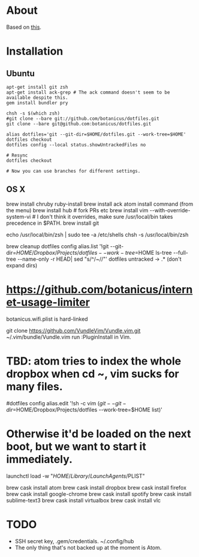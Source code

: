 # About

Based on [this](https://developer.atlassian.com/blog/2016/02/best-way-to-store-dotfiles-git-bare-repo/).

# Installation

## Ubuntu

```
apt-get install git zsh
apt-get install ack-grep # The ack command doesn't seem to be available despite this.
gem install bundler pry

chsh -s $(which zsh)
#git clone --bare git://github.com/botanicus/dotfiles.git
git clone --bare git@github.com:botanicus/dotfiles.git

alias dotfiles='git --git-dir=$HOME/dotfiles.git --work-tree=$HOME'
dotfiles checkout
dotfiles config --local status.showUntrackedFiles no

# Resync
dotfiles checkout

# Now you can use branches for different settings.
```

## OS X

brew install chruby ruby-install
brew install ack
atom install command (from the menu)
brew install hub # fork PRs etc
brew install vim --with-override-system-vi # I don't think it overrides, make sure /usr/local/bin takes precedence in $PATH.
brew install git

echo /usr/local/bin/zsh | sudo tee -a /etc/shells
chsh -s /usr/local/bin/zsh

brew cleanup
dotfiles config alias.list '!git --git-dir=$HOME/Dropbox/Projects/dotfiles --work-tree=$HOME ls-tree --full-tree --name-only -r HEAD| sed "s/^/~\//"'
dotfiles untracked -> .* (don't expand dirs)

# https://github.com/botanicus/internet-usage-limiter
botanicus.wifi.plist is hard-linked

git clone https://github.com/VundleVim/Vundle.vim.git ~/.vim/bundle/Vundle.vim
run :PluginInstall in Vim.

# TBD: atom tries to index the whole dropbox when cd ~, vim sucks for many files.
#dotfiles config alias.edit '!sh -c vim $(git --git-dir=$HOME/Dropbox/Projects/dotfiles --work-tree=$HOME list)'

# Otherwise it'd be loaded on the next boot, but we want to start it immediately.
launchctl load -w "$HOME/Library/LaunchAgents/$PLIST"

brew cask install atom
brew cask install dropbox
brew cask install firefox
brew cask install google-chrome
brew cask install spotify
brew cask install sublime-text3
brew cask install virtualbox
brew cask install vlc

# TODO

- SSH secret key, .gem/credentials. ~/.config/hub
- The only thing that's not backed up at the moment is Atom.
